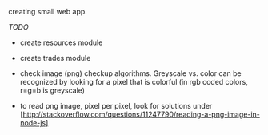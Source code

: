 creating small web app.

_TODO_

- create resources module
- create trades module

- check image (png) checkup algorithms. Greyscale vs. color can be recognized by looking for a pixel that is colorful (in rgb coded colors, r=g=b is greyscale)
- to read png image, pixel per pixel, look for solutions under
[http://stackoverflow.com/questions/11247790/reading-a-png-image-in-node-js]
